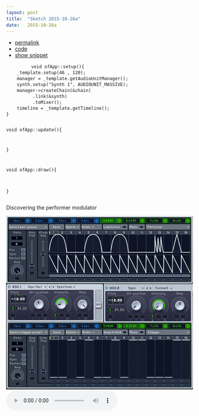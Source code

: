 ```yaml
---
layout: post
title:  "Sketch 2015-10-26a"
date:   2015-10-26a
---
```

<div class="code">
    <ul>
		<li><a href="{% post_url 2015-10-26-sketch-a %}">permalink</a></li>
		<li><a href="https://github.com/dailysketches/sketches-2015-10/tree/master/2015-10-26a">code</a></li>
		<li><a href="#" class="snippet-button">show snippet</a></li>
	</ul>
    <pre class="snippet">
        <code class="cpp">void ofApp::setup(){
    _template.setup(46 , 120);
    manager = _template.getAudioUnitManager();
    synth.setup(&quot;Synth 1&quot;, AUDIOUNIT_MASSIVE);
    manager-&gt;createChain(&amp;chain)
          .link(&amp;synth)
          .toMixer();
    timeline = _template.getTimeline();
}

void ofApp::update(){

}

void ofApp::draw(){
    
}</code>
    </pre>
</div>
<p class="description">Discovering the performer modulator</p>
<p>
	<img src="https://github.com/dailysketches/sketches-2015-10/blob/master/2015-10-26a/bin/data/out/2015-10-26a.png?raw=true" alt="Sketch 2015-10-26a">
	<audio controls>
		<source src="https://github.com/dailysketches/sketches-2015-10/blob/master/2015-10-26a/bin/data/out/2015-10-26a.mp3?raw=true" type="audio/mpeg">
		Your browser does not support the audio element.
	</audio>
</p>

